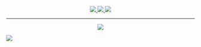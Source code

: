 <div align="center">
  
  <a href="https://github.com/itislu">
    <img
        src="https://github-readme-stats.vercel.app/api?username=itislu&rank_icon=percentile&show=reviews,prs_merged_percentage&hide=commits&show_icons=true&hide_border=true&border_radius=5.5&theme=ambient_gradient&bg_color=DEG,7a1406,de9917&card_width=700"
    >
  </a>
  
  <a href="https://github.com/itislu">
    <img
        src="https://github-profile-summary-cards.vercel.app/api/cards/profile-details?username=itislu&theme=moltack"
    >
  </a>

  <a href="https://github.com/itislu?tab=repositories">
    <img
        src="https://github-readme-stats.vercel.app/api/top-langs/?username=itislu&langs_count=20&layout=compact&hide_border=true&border_radius=5.5&show_icons=true&theme=ambient_gradient&bg_color=DEG,7a1406,de9917&card_width=700"
    >
  </a>

---

  <a href="https://github.com/itislu">
    <img
        src="https://komarev.com/ghpvc/?username=itislu&style=for-the-badge&label=VISITORS&color=86092c"
    >
  </a>
  
</div>

![](https://hit.yhype.me/github/profile?user_id=129603980)
